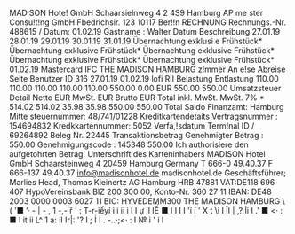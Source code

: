 MAD.SON Hote! GmbH Schaarsielnweg 4 2 4S9 Hamburg AP me ster Consu!t!ng GmbH Fbedrichsir. 123 10117 Ber!!n RECHNUNG Rechnungs.-Nr. 488615 / Datum: 01.02.19 Gastname : Walter Datum Beschreibung 27.01.19 28.01.19 29.01.19 30.01.19 31.01.19 Übernachtung exklusi e Frühstück* Übernachtung exklusive Frühstück* Übernachtung exklusive Frühstück* Übernachtung exklusive Frühstück* Übernachtung exklusive Frühstück* 01.02.19 Mastercard IFC THE MADISON HAMBURG z!mmer An e!se Abreise Seite Benutzer ID 316 27.01.19 01.02.19 lofi RII Belastung Entlastung 110.00 110.00 110.00 110.00 110.00 550.00 0.00 EUR 550.00 550.00 Umsatzsteuer Detail Netto EUR MwSt. EUR Brutto EUR Total inkl. MwSt. MwSt. 7% * 514.02 514.02 35.98 35.98 550.00 550.00 Total Saldo Finanzamt: Hamburg Mitte steuernummer: 48/741/01228 Kreditkartendetaits Vertragsnummer : 154694832 Kredkkartennummer: 5052 Verfa,!sdatum Term!nal ID / 69264892 Beleg Nr. 22445 Transaktionsbetrag Genehmigter Betrag : 550.00 Genehmigungscode : 145348 550.00 Ich authorisiere den aufgetohrten Betrag. Unterschrift des Karteninhabers MADISON Hotel GmbH Schaarsteinweg 4 20459 Hamburg Germany T 666-0 49.40.37 F 666-137 49.40.37 info@madisonhotel.de madisonhotel.de Geschäftsführer; Marlies Head, Thomas Kleinertz AG Hamburg HRB 47881 VAT:DE118 696 407 HypoVereinsbank BIZ 200 300 00, Konto-Nr. 360 27 11 IBAN: DE48 2003 0000 0003 6027 11 BIC: HYVEDEMM300 THE MADISON HAMBURG \ ( '■ ’· - | - , 1 -,- ř ' : T-r-iếyí i i ii i I I ự il IẾ ■ I I I I 'í í ' X t \ỉ I ÎI | ,? İi I .' ■ <· : ■ I it ii L^ 1 a: iI Ir|: '? I ; İ İ . -..·;<· : I № i ' i I